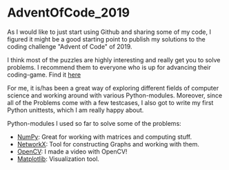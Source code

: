 # AdventOfCode_2019
As I would like to just start using Github  and sharing some of my code, 
I figured it might be a good starting point to publish my solutions 
to the coding challenge "Advent of Code" of 2019.

I think most of the puzzles are highly interesting and really get you to solve problems. 
I recommend them to everyone who is up for advancing their coding-game. 
Find it [here](https://adventofcode.com/)

For me, it is/has been a great way of exploring different fields of computer science
and working around with various Python-modules. Moreover, since all of the Problems come
with a few testcases, I also got to write my first Python unittests, which I am really happy about.

Python-modules I used so far to solve some of the problems:
* [NumPy](https://numpy.org/): Great for working with matrices and computing stuff.
* [NetworkX](https://networkx.github.io/): Tool for constructing Graphs and working with them.
* [OpenCV](https://opencv.org/): I made a video with OpenCV!
* [Matplotlib](https://matplotlib.org/): Visualization tool.
